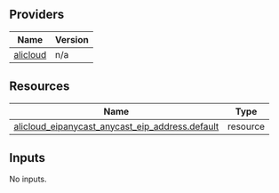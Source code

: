 <!-- BEGIN_TF_DOCS -->
## Providers

| Name | Version |
|------|---------|
| <a name="provider_alicloud"></a> [alicloud](#provider\_alicloud) | n/a |

## Resources

| Name | Type |
|------|------|
| [alicloud_eipanycast_anycast_eip_address.default](https://registry.terraform.io/providers/hashicorp/alicloud/latest/docs/resources/eipanycast_anycast_eip_address) | resource |

## Inputs

No inputs.
<!-- END_TF_DOCS -->    